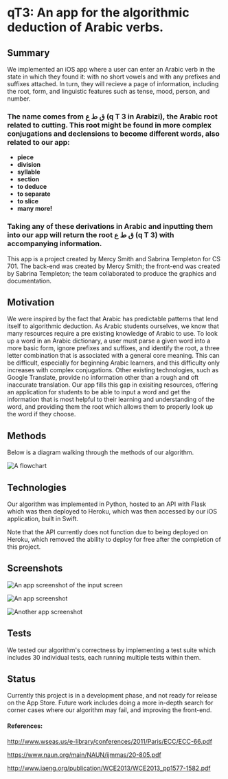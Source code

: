 # qT3: An app for the algorithmic deduction of Arabic verbs. 

## Summary

We implemented an iOS app where a user can enter an
Arabic verb in the state in which they found it: with no
short vowels and with any prefixes and suffixes attached. In turn, they will recieve a page of information, including the root, form, and linguistic features such as tense, mood, person, and number. 

### The name comes from ق ط ع (q T 3 in Arabizi), the Arabic root related to cutting. This root might be found in more complex conjugations and declensions to become different words, also related to our app: 
- **piece**
- **division**
- **syllable**
- **section**
- **to deduce**
- **to separate**
- **to slice**
- **many more!**

### Taking any of these derivations in Arabic and inputting them into our app will return the root ق ط ع (q T 3) with accompanying information.

This app is a project created by Mercy Smith and Sabrina Templeton for CS 701. The back-end was created by Mercy Smith; the front-end was created by Sabrina Templeton; the team collaborated to produce the graphics and documentation. 

## Motivation
We were inspired by the fact that Arabic has predictable
patterns that lend itself to algorithmic deduction. As Arabic
students ourselves, we know that many resources require a
pre existing knowledge of Arabic to use. To look up a word
in an Arabic dictionary, a user must parse a given word into
a more basic form, ignore prefixes and suffixes, and identify
the root, a three letter combination that is associated with
a general core meaning. This can be difficult, especially for
beginning Arabic learners, and this difficulty only increases
with complex conjugations. Other existing technologies,
such as Google Translate, provide no information other than
a rough and oft inaccurate translation. Our app fills this gap in exisiting resources, offering an application for students to be able to input a word and get the information that is most helpful to their learning and understanding of the word, and providing them the root which allows them to properly look up the word if they choose. 

## Methods

Below is a diagram walking through the methods of our algorithm. 


![A flowchart](./images/qt3_flowchart.png)

## Technologies

Our algorithm was implemented in Python, hosted to an API with Flask which was then deployed to Heroku, which was then accessed by our iOS application, built in Swift. 

Note that the API currently does not function due to being deployed on Heroku, which removed the ability to deploy for free after the completion of this project.

## Screenshots

![An app screenshot of the input screen](./images/input_qt3.PNG)

![An app screenshot](./images/qT3_screenshot.PNG)


![Another app screenshot](./images/qT3_screenshot1.PNG)

## Tests

We tested our algorithm's correctness by implementing a test suite which includes 30 individual tests, each running multiple tests within them. 

## Status

Currently this project is in a development phase, and not ready for release on the App Store. Future work includes doing a more in-depth search for corner cases where our algorithm may fail, and improving the front-end.

#### References:

http://www.wseas.us/e-library/conferences/2011/Paris/ECC/ECC-66.pdf

https://www.naun.org/main/NAUN/ijmmas/20-805.pdf

http://www.iaeng.org/publication/WCE2013/WCE2013_pp1577-1582.pdf

